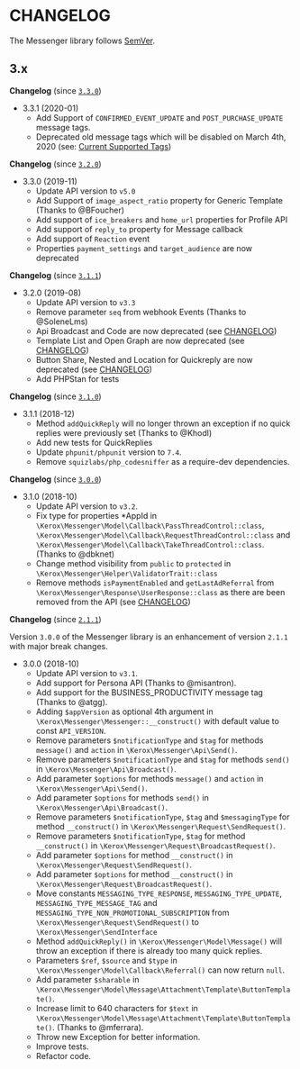 # CHANGELOG

The Messenger library follows [SemVer](http://semver.org/).

## 3.x

**Changelog** (since [`3.3.0`](https://github.com/ker0x/messenger/compare/3.3.0...3.3.1))

- 3.3.1 (2020-01)
    - Add Support of `CONFIRMED_EVENT_UPDATE` and  `POST_PURCHASE_UPDATE` message tags.
    - Deprecated old message tags which will be disabled on March 4th, 2020 (see: [Current Supported Tags](https://developers.facebook.com/docs/messenger-platform/send-messages/message-tags#current_supported_tags))

**Changelog** (since [`3.2.0`](https://github.com/ker0x/messenger/compare/3.2.0...3.3.0))

- 3.3.0 (2019-11)
    - Update API version to `v5.0`
    - Add Support of `image_aspect_ratio` property for Generic Template (Thanks to @BFoucher)
    - Add support of `ice_breakers` and `home_url` properties for Profile API
    - Add support of `reply_to` property for Message callback
    - Add support of `Reaction` event
    - Properties `payment_settings` and `target_audience` are now deprecated
    
**Changelog** (since [`3.1.1`](https://github.com/ker0x/messenger/compare/3.1.1...3.2.0))

- 3.2.0 (2019-08)
    - Update API version to `v3.3`
    - Remove parameter `seq` from webhook Events (Thanks to @SoleneLms)
    - Api Broadcast and Code are now deprecated (see [CHANGELOG](https://developers.facebook.com/docs/messenger-platform/changelog))
    - Template List and Open Graph are now deprecated (see [CHANGELOG](https://developers.facebook.com/docs/messenger-platform/changelog))
    - Button Share, Nested and Location for Quickreply are now deprecated (see [CHANGELOG](https://developers.facebook.com/docs/messenger-platform/changelog))
    - Add PHPStan for tests

**Changelog** (since [`3.1.0`](https://github.com/ker0x/messenger/compare/3.1.0...3.1.1))

- 3.1.1 (2018-12)
    - Method `addQuickReply` will no longer thrown an exception if no quick replies were previously set (Thanks to @Khodl)
    - Add new tests for QuickReplies
    - Update `phpunit/phpunit` version to `7.4`.
    - Remove `squizlabs/php_codesniffer` as a require-dev dependencies.

**Changelog** (since [`3.0.0`](https://github.com/ker0x/messenger/compare/3.0.0...3.1.0))

- 3.1.0 (2018-10)
    - Update API version to `v3.2`.
    - Fix type for properties *AppId in `\Kerox\Messenger\Model\Callback\PassThreadControl::class`, `\Kerox\Messenger\Model\Callback\RequestThreadControl::class` and `\Kerox\Messenger\Model\Callback\TakeThreadControl::class`. (Thanks to @dbknet)
    - Change method visibility from `public` to `protected` in `\Kerox\Messenger\Helper\ValidatorTrait::class`
    - Remove methods `isPaymentEnabled` and `getLastAdReferral` from `\Kerox\Messenger\Response\UserResponse::class` as there are been removed from the API (see [CHANGELOG](https://developers.facebook.com/docs/graph-api/changelog/version3.1#messenger-platform))

**Changelog** (since [`2.1.1`](https://github.com/ker0x/messenger/compare/2.1.1...3.0.0))

Version `3.0.0` of the Messenger library is an enhancement of version `2.1.1` with major break changes.

- 3.0.0 (2018-10)
    - Update API version to `v3.1`.
    - Add support for Persona API (Thanks to @misantron).
    - Add support for the BUSINESS_PRODUCTIVITY message tag (Thanks to @atgg).
    - Adding `$appVersion` as optional 4th argument in `\Kerox\Messenger\Messenger::__construct()` with default value to const `API_VERSION`.
    - Remove parameters `$notificationType` and `$tag` for methods `message()` and `action` in `\Kerox\Messenger\Api\Send()`.
    - Remove parameters `$notificationType` and `$tag` for methods `send()` in `\Kerox\Messenger\Api\Broadcast()`.
    - Add parameter `$options` for methods `message()` and `action` in `\Kerox\Messenger\Api\Send()`.
    - Add parameter `$options` for methods `send()` in `\Kerox\Messenger\Api\Broadcast()`.
    - Remove parameters `$notificationType`, `$tag` and `$messagingType` for method `__construct()` in `\Kerox\Messenger\Request\SendRequest()`.
    - Remove parameters `$notificationType`, `$tag` for method `__construct()` in `\Kerox\Messenger\Request\BroadcastRequest()`.
    - Add parameter `$options` for method `__construct()` in `\Kerox\Messenger\Request\SendRequest()`.
    - Add parameter `$options` for method `__construct()` in `\Kerox\Messenger\Request\BroadcastRequest()`.
    - Move constants `MESSAGING_TYPE_RESPONSE`, `MESSAGING_TYPE_UPDATE`, `MESSAGING_TYPE_MESSAGE_TAG` and `MESSAGING_TYPE_NON_PROMOTIONAL_SUBSCRIPTION` from `\Kerox\Messenger\Request\SendRequest()` to `\Kerox\Messenger\SendInterface`
    - Method `addQuickReply()` in `\Kerox\Messenger\Model\Message()` will throw an exception if there is already too many quick replies.
    - Parameters `$ref`, `$source` and `$type` in `\Kerox\Messenger\Model\Callback\Referral()` can now return `null`.
    - Add parameter `$sharable` in `\Kerox\Messenger\Model\Message\Attachment\Template\ButtonTemplate()`.
    - Increase limit to 640 characters for `$text` in `\Kerox\Messenger\Model\Message\Attachment\Template\ButtonTemplate()`. (Thanks to @mferrara).
    - Throw new Exception for better information.
    - Improve tests.
    - Refactor code.
